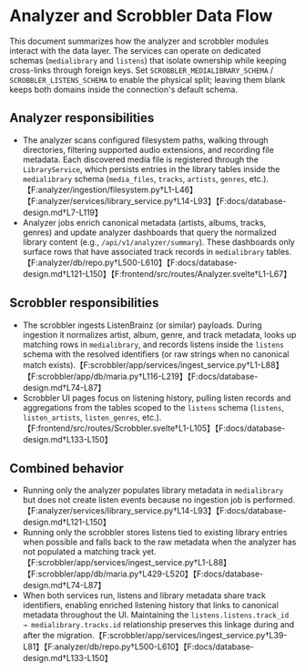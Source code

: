 # Analyzer and Scrobbler Data Flow

This document summarizes how the analyzer and scrobbler modules interact with the data layer. The services can operate on dedicated schemas (`medialibrary` and `listens`) that isolate ownership while keeping cross-links through foreign keys. Set `SCROBBLER_MEDIALIBRARY_SCHEMA` / `SCROBBLER_LISTENS_SCHEMA` to enable the physical split; leaving them blank keeps both domains inside the connection's default schema.

## Analyzer responsibilities

- The analyzer scans configured filesystem paths, walking through directories, filtering supported audio extensions, and recording file metadata. Each discovered media file is registered through the `LibraryService`, which persists entries in the library tables inside the `medialibrary` schema (`media_files`, `tracks`, `artists`, `genres`, etc.).【F:analyzer/ingestion/filesystem.py†L1-L46】【F:analyzer/services/library_service.py†L14-L93】【F:docs/database-design.md†L7-L119】
- Analyzer jobs enrich canonical metadata (artists, albums, tracks, genres) and update analyzer dashboards that query the normalized library content (e.g., `/api/v1/analyzer/summary`). These dashboards only surface rows that have associated track records in `medialibrary` tables.【F:analyzer/db/repo.py†L500-L610】【F:docs/database-design.md†L121-L150】【F:frontend/src/routes/Analyzer.svelte†L1-L67】

## Scrobbler responsibilities

- The scrobbler ingests ListenBrainz (or similar) payloads. During ingestion it normalizes artist, album, genre, and track metadata, looks up matching rows in `medialibrary`, and records listens inside the `listens` schema with the resolved identifiers (or raw strings when no canonical match exists).【F:scrobbler/app/services/ingest_service.py†L1-L88】【F:scrobbler/app/db/maria.py†L116-L219】【F:docs/database-design.md†L74-L87】
- Scrobbler UI pages focus on listening history, pulling listen records and aggregations from the tables scoped to the `listens` schema (`listens`, `listen_artists`, `listen_genres`, etc.).【F:frontend/src/routes/Scrobbler.svelte†L1-L105】【F:docs/database-design.md†L133-L150】

## Combined behavior

- Running only the analyzer populates library metadata in `medialibrary` but does not create listen events because no ingestion job is performed.【F:analyzer/services/library_service.py†L14-L93】【F:docs/database-design.md†L121-L150】
- Running only the scrobbler stores listens tied to existing library entries when possible and falls back to the raw metadata when the analyzer has not populated a matching track yet.【F:scrobbler/app/services/ingest_service.py†L1-L88】【F:scrobbler/app/db/maria.py†L429-L520】【F:docs/database-design.md†L74-L87】
- When both services run, listens and library metadata share track identifiers, enabling enriched listening history that links to canonical metadata throughout the UI. Maintaining the `listens.listens.track_id → medialibrary.tracks.id` relationship preserves this linkage during and after the migration.【F:scrobbler/app/services/ingest_service.py†L39-L81】【F:analyzer/db/repo.py†L500-L610】【F:docs/database-design.md†L133-L150】
